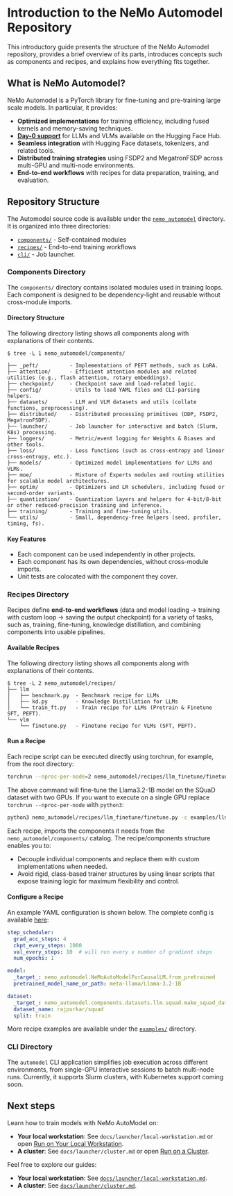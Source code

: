 # Introduction to the NeMo Automodel Repository

This introductory guide presents the structure of the NeMo Automodel repository, provides a brief overview of its parts, introduces concepts such as components and recipes, and explains how everything fits together.

## What is NeMo Automodel?
NeMo Automodel is a PyTorch library for fine-tuning and pre-training large scale models. In particular, it provides:
- **Optimized implementations** for training efficiency, including fused kernels and memory-saving techniques.
- [**Day-0 support**](model-coverage/overview.md) for LLMs and VLMs available on the Hugging Face Hub.
- **Seamless integration** with Hugging Face datasets, tokenizers, and related tools.
- **Distributed training strategies** using FSDP2 and MegatronFSDP across multi-GPU and multi-node environments.
- **End-to-end workflows** with recipes for data preparation, training, and evaluation.


## Repository Structure
The Automodel source code is available under the [`nemo_automodel`](https://github.com/NVIDIA-NeMo/Automodel/tree/main/nemo_automodel) directory. It is organized into three directories:
- [`components/`](https://github.com/NVIDIA-NeMo/Automodel/tree/main/nemo_automodel/components)  - Self-contained modules
- [`recipes/`](https://github.com/NVIDIA-NeMo/Automodel/tree/main/nemo_automodel/recipes) - End-to-end training workflows
- [`cli/`](https://github.com/NVIDIA-NeMo/Automodel/tree/main/nemo_automodel/_cli) - Job launcher.

### Components Directory
The `components/` directory contains isolated modules used in training loops.
Each component is designed to be dependency-light and reusable without cross-module imports.

#### Directory Structure
The following directory listing shows all components along with explanations of their contents.
```
$ tree -L 1 nemo_automodel/components/

├── _peft/          - Implementations of PEFT methods, such as LoRA.
├── attention/      - Efficient attention modules and related utilities (e.g., flash attention, rotary embeddings).
├── checkpoint/     - Checkpoint save and load-related logic.
├── config/         - Utils to load YAML files and CLI-parsing helpers.
├── datasets/       - LLM and VLM datasets and utils (collate functions, preprocessing).
├── distributed/    - Distributed processing primitives (DDP, FSDP2, MegatronFSDP).
├── launcher/       - Job launcher for interactive and batch (Slurm, K8s) processing.
├── loggers/        - Metric/event logging for Weights & Biases and other tools.
├── loss/           - Loss functions (such as cross-entropy and linear cross-entropy, etc.).
├── models/         - Optimized model implementations for LLMs and VLMs.
├── moe/            - Mixture of Experts modules and routing utilities for scalable model architectures.
├── optim/          - Optimizers and LR schedulers, including fused or second-order variants.
├── quantization/   - Quantization layers and helpers for 4-bit/8-bit or other reduced-precision training and inference.
├── training/       - Training and fine-tuning utils.
└── utils/          - Small, dependency-free helpers (seed, profiler, timing, fs).
```

#### Key Features
- Each component can be used independently in other projects.
- Each component has its own dependencies, without cross-module imports.
- Unit tests are colocated with the component they cover.

### Recipes Directory
Recipes define **end-to-end workflows** (data and model loading → training with custom loop → saving the output checkpoint)
for a variety of tasks, such as, training, fine-tuning, knowledge distillation, and combining components into usable pipelines.

#### Available Recipes
The following directory listing shows all components along with explanations of their contents.
```
$ tree -L 2 nemo_automodel/recipes/
├── llm
│   ├── benchmark.py  - Benchmark recipe for LLMs
│   ├── kd.py         - Knowledge Distillation for LLMs
│   └── train_ft.py   - Train recipe for LLMs (Pretrain & Finetune SFT, PEFT).
└── vlm
    └── finetune.py   - Finetune recipe for VLMs (SFT, PEFT).
```

#### Run a Recipe

Each recipe script can be executed directly using torchrun, for example, from the root directory:
```bash
torchrun --nproc-per-node=2 nemo_automodel/recipes/llm_finetune/finetune.py -c examples/llm_finetune/llama3_2/llama3_2_1b_squad.yaml
```

The above command will fine-tune the Llama3.2-1B model on the SQuaD dataset with two GPUs.
If you want to execute on a single GPU replace `torchrun --nproc-per-node` with `python3`:
```bash
python3 nemo_automodel/recipes/llm_finetune/finetune.py -c examples/llm_finetune/llama3_2/llama3_2_1b_squad.yaml
```

Each recipe, imports the components it needs from the `nemo_automodel/components/` catalog.
The recipe/components structure enables you to:
- Decouple individual components and replace them with custom implementations when needed.
- Avoid rigid, class-based trainer structures by using linear scripts that expose training logic for maximum flexibility and control.

<!-- For an in-depth explanation of the LLM recipe please also see the [LLM recipe deep-dive guide](docs/llm_recipe_deep_dive.md). -->

#### Configure a Recipe
An example YAML configuration is shown below. The complete config is available [here](https://github.com/NVIDIA-NeMo/Automodel/blob/main/examples/llm_finetune/llama3_2/llama3_2_1b_squad.yaml):
```yaml
step_scheduler:
  grad_acc_steps: 4
  ckpt_every_steps: 1000
  val_every_steps: 10  # will run every x number of gradient steps
  num_epochs: 1

model:
  _target_: nemo_automodel.NeMoAutoModelForCausalLM.from_pretrained
  pretrained_model_name_or_path: meta-llama/Llama-3.2-1B

dataset:
  _target_: nemo_automodel.components.datasets.llm.squad.make_squad_dataset
  dataset_name: rajpurkar/squad
  split: train
```

More recipe examples are available under the [`examples/`](https://github.com/NVIDIA-NeMo/Automodel/tree/main/examples) directory.

### CLI Directory
The `automodel` CLI application simplifies job execution across different environments, from
single-GPU interactive sessions to batch multi-node runs. Currently, it supports Slurm clusters, with Kubernetes support coming soon.


## Next steps

Learn how to train models with NeMo AutoModel on:
- **Your local workstation**: See `docs/launcher/local-workstation.md` or open [Run on Your Local Workstation](./launcher/local-workstation.md).
- **A cluster**: See `docs/launcher/cluster.md` or open [Run on a Cluster](./launcher/cluster.md).

Feel free to explore our guides:
- **Your local workstation**: See [`docs/launcher/local-workstation.md`](launcher/local-workstation.md).
- **A cluster**: See [`docs/launcher/cluster.md`](docs/launcher/cluster.md).

